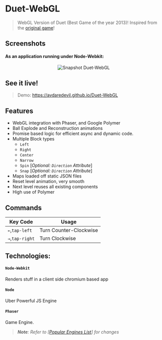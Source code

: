 # Duet-WebGL
> WebGL Version of Duet (Best Game of the year 2013)! Inspired from the [original game](http://www.duetgame.com/)!

## Screenshots
>
#### As an application running under Node-Webkit:
<p align="center">
<img src="https://cloud.githubusercontent.com/assets/5303018/19581204/68f1e858-96f9-11e6-9fbf-ca594f846cf3.png" alt="Snapshot Duet-WebGL">
</p>

## See it live!
> Demo: https://avdaredevil.github.io/Duet-WebGL

## Features
>
- WebGL integration with Phaser, and Google Polymer
- Ball Explode and Reconstruction animations
- Promise based logic for efficient async and dynamic code.
- Multiple Block types
  - `Left`
  - `Right`
  - `Center`
  - `Narrow`
  - `Spin` [*Optional: `Direction` Attribute*]
  - `Snap` [*Optional: `Direction` Attribute*]
- Maps loaded off static JSON files
- Reset level animation, very smooth
- Next level reuses all existing components
- High use of Polymer

## Commands
> 
Key Code         | Usage 
---------------- | -----
`←`,`tap-left`   | Turn Counter-Clockwise
`→`,`tap-right`  | Turn Clockwise

## Technologies:
> 
#### `Node-Webkit`
Renders stuff in a client side chromium based app
>
#### `Node`
Uber Powerful JS Engine
>
#### `Phaser`
Game Engine.

> _**Note**: Refer to [[Popular Engines List](https://html5gameengine.com/tag/webgl)] for changes_
